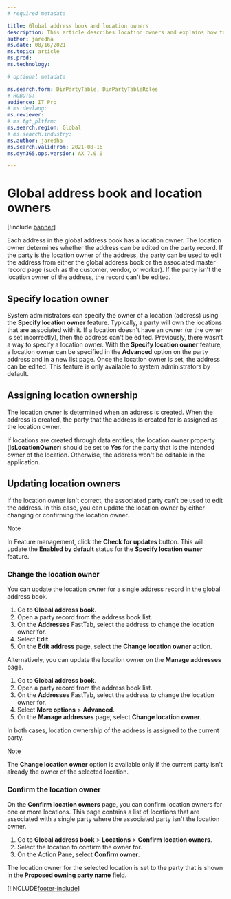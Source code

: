 ```yaml
---
# required metadata

title: Global address book and location owners
description: This article describes location owners and explains how to change the owner in the global address book.
author: jaredha
ms.date: 08/16/2021
ms.topic: article
ms.prod: 
ms.technology: 

# optional metadata

ms.search.form: DirPartyTable, DirPartyTableRoles
# ROBOTS: 
audience: IT Pro
# ms.devlang: 
ms.reviewer: 
# ms.tgt_pltfrm: 
ms.search.region: Global
# ms.search.industry: 
ms.author: jaredha
ms.search.validFrom: 2021-08-16
ms.dyn365.ops.version: AX 7.0.0

---
```


# Global address book and location owners

[!include [banner](../includes/banner.md)]

Each address in the global address book has a location owner. The location owner determines whether the address can be edited on the party record. If the party is the location owner of the address, the party can be used to edit the address from either the global address book or the associated master record page (such as the customer, vendor, or worker). If the party isn't the location owner of the address, the record can't be edited.

## Specify location owner

System administrators can specify the owner of a location (address) using the **Specify location owner** feature. Typically, a party will own the locations that are associated with it. If a location doesn't have an owner (or the owner is set incorrectly), then the address can't be edited. Previously, there wasn’t a way to specify a location owner. With the **Specify location owner** feature, a location owner can be specified in the **Advanced** option on the party address and in a new list page. Once the location owner is set, the address can be edited. This feature is only available to system administrators by default.


## Assigning location ownership

The location owner is determined when an address is created. When the address is created, the party that the address is created for is assigned as the location owner.

If locations are created through data entities, the location owner property (**IsLocationOwner**) should be set to **Yes** for the party that is the intended owner of the location. Otherwise, the address won't be editable in the application.

## Updating location owners

If the location owner isn't correct, the associated party can't be used to edit the address. In this case, you can update the location owner by either changing or confirming the location owner.

> [!NOTE]
> In Feature management, click the **Check for updates** button. This will update the **Enabled by default** status for the **Specify location owner** feature.

### Change the location owner

You can update the location owner for a single address record in the global address book.

1. Go to **Global address book**.
2. Open a party record from the address book list.
3. On the **Addresses** FastTab, select the address to change the location owner for.
4. Select **Edit**.
5. On the **Edit address** page, select the **Change location owner** action.

Alternatively, you can update the location owner on the **Manage addresses** page.

1. Go to **Global address book**.
2. Open a party record from the address book list.
3. On the **Addresses** FastTab, select the address to change the location owner for.
4. Select **More options** \> **Advanced**.
5. On the **Manage addresses** page, select **Change location owner**.

In both cases, location ownership of the address is assigned to the current party.

> [!NOTE]
> The **Change location owner** option is available only if the current party isn't already the owner of the selected location.

### Confirm the location owner

On the **Confirm location owners** page, you can confirm location owners for one or more locations. This page contains a list of locations that are associated with a single party where the associated party isn't the location owner.

1. Go to **Global address book** \> **Locations** \> **Confirm location owners**.
2. Select the location to confirm the owner for.
3. On the Action Pane, select **Confirm owner**.

The location owner for the selected location is set to the party that is shown in the **Proposed owning party name** field.

[!INCLUDE[footer-include](../../../includes/footer-banner.md)]
